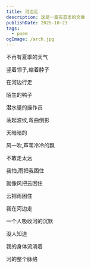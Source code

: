 ```yaml
---
title: 河边走
description: 这是一篇有意思的文章
publishDate: 2025-10-23
tags:
  - poem
ogImage: /arch.jpg
---
```

不再有夏季的天气

竖着领子,缩着脖子

在河边行走

陌生的鸭子

潜水艇的操作员

荡起波纹,弯曲倒影

天暗暗的

风一吹,芦苇冷冷的飘

不敢走太远

我怕,雨把我困住

就像风把云困住

云把雨困住

我在河边走

一个人吸收河的沉默

没人知道

我的身体流淌着

河的整个脉络

